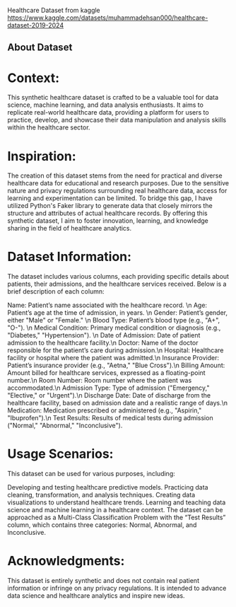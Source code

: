 Healthcare Dataset from kaggle https://www.kaggle.com/datasets/muhammadehsan000/healthcare-dataset-2019-2024

## About Dataset
# Context:
This synthetic healthcare dataset is crafted to be a valuable tool for data science, machine learning, and data analysis enthusiasts. It aims to replicate real-world healthcare data, providing a platform for users to practice, develop, and showcase their data manipulation and analysis skills within the healthcare sector.

# Inspiration:
The creation of this dataset stems from the need for practical and diverse healthcare data for educational and research purposes. Due to the sensitive nature and privacy regulations surrounding real healthcare data, access for learning and experimentation can be limited. To bridge this gap, I have utilized Python's Faker library to generate data that closely mirrors the structure and attributes of actual healthcare records. By offering this synthetic dataset, I aim to foster innovation, learning, and knowledge sharing in the field of healthcare analytics.

# Dataset Information:
The dataset includes various columns, each providing specific details about patients, their admissions, and the healthcare services received. Below is a brief description of each column:

Name: Patient’s name associated with the healthcare record. \n
Age: Patient’s age at the time of admission, in years. \n
Gender: Patient’s gender, either "Male" or "Female." \n
Blood Type: Patient’s blood type (e.g., "A+", "O-"). \n
Medical Condition: Primary medical condition or diagnosis (e.g., "Diabetes," "Hypertension"). \n
Date of Admission: Date of patient admission to the healthcare facility.\n
Doctor: Name of the doctor responsible for the patient’s care during admission.\n
Hospital: Healthcare facility or hospital where the patient was admitted.\n
Insurance Provider: Patient’s insurance provider (e.g., "Aetna," "Blue Cross").\n
Billing Amount: Amount billed for healthcare services, expressed as a floating-point number.\n
Room Number: Room number where the patient was accommodated.\n
Admission Type: Type of admission ("Emergency," "Elective," or "Urgent").\n
Discharge Date: Date of discharge from the healthcare facility, based on admission date and a realistic range of days.\n
Medication: Medication prescribed or administered (e.g., "Aspirin," "Ibuprofen").\n
Test Results: Results of medical tests during admission ("Normal," "Abnormal," "Inconclusive").

# Usage Scenarios:
This dataset can be used for various purposes, including:

Developing and testing healthcare predictive models.
Practicing data cleaning, transformation, and analysis techniques.
Creating data visualizations to understand healthcare trends.
Learning and teaching data science and machine learning in a healthcare context.
The dataset can be approached as a Multi-Class Classification Problem with the “Test Results” column, which contains three categories: Normal, Abnormal, and Inconclusive.

# Acknowledgments:
This dataset is entirely synthetic and does not contain real patient information or infringe on any privacy regulations. It is intended to advance data science and healthcare analytics and inspire new ideas. 
